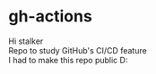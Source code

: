 # gh-actions

Hi stalker </br>
Repo to study GitHub's CI/CD feature </br>
I had to make this repo public D: 